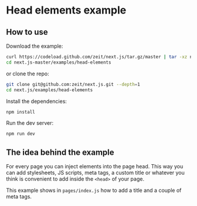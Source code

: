 
# Head elements example

## How to use

Download the example:

```bash
curl https://codeload.github.com/zeit/next.js/tar.gz/master | tar -xz next.js-master/examples/head-elements
cd next.js-master/examples/head-elements
```

or clone the repo:

```bash
git clone git@github.com:zeit/next.js.git --depth=1
cd next.js/examples/head-elements
```

Install the dependencies:

```bash
npm install
```

Run the dev server:

```bash
npm run dev
```

## The idea behind the example

For every page you can inject elements into the page head. This way you can add stylesheets, JS scripts, meta tags, a custom title or whatever you think is convenient to add inside the `<head>` of your page.

This example shows in `pages/index.js` how to add a title and a couple of meta tags.
